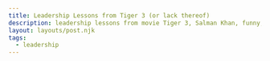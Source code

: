 ```yaml
---
title: Leadership Lessons from Tiger 3 (or lack thereof)
description: leadership lessons from movie Tiger 3, Salman Khan, funny, satire
layout: layouts/post.njk
tags:
  - leadership
---
```


